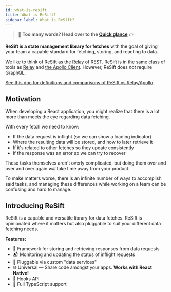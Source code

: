 ```yaml
---
id: what-is-resift
title: What is ReSift?
sidebar_label: What is ReSift?
---
```


> 👋 **Too many words? Head over to the [Quick glance](./quick-glance.md)** 👉

**ReSift is a state management library for fetches** with the goal of giving your team a capable standard for fetching, storing, and reacting to data.

We like to think of ReSift as the [Relay](https://relay.dev/) of REST. ReSift is in the same class of tools as [Relay](https://relay.dev/) and [the Apollo Client](https://www.apollographql.com/docs/react/). However, ReSift does _not_ require GraphQL.

[See this doc for definitions and comparisons of ReSift vs Relay/Apollo](../guides/resift-vs-apollo-relay.md).

## Motivation

When developing a React application, you might realize that there is a lot more than meets the eye regarding data fetching.

With every fetch we need to know:

- If the data request is inflight (so we can show a loading indicator)
- Where the resulting data will be stored, and how to later retrieve it
- If it's related to other fetches so they update consistently
- If the response was an error so we can try to recover

These tasks themselves aren't overly complicated, but doing them over and over and over again _will_ take time away from your product.

To make matters worse, there is an infinite number of ways to accomplish said tasks, and managing these differences while working on a team can be confusing and hard to manage.

## Introducing ReSift

ReSift is a capable and versatile library for data fetches. ReSift is opinionated where it matters but also pluggable to suit your different data fetching needs.

**Features:**

- 💾 Framework for storing and retrieving responses from data requests
- 📬 Monitoring and updating the status of inflight requests
- 🔌 Pluggable via custom "data services"
- 🌐 Universal — Share code amongst your apps. **Works with React Native!**
- 🎣 Hooks API
- 🤝 Full TypeScript support
  <!-- - 📅 Coming soon: Experimental Suspense and Concurrent Mode support -->
